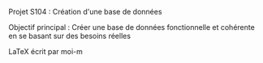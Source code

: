 Projet S104 : Création d'une base de données

Objectif principal : Créer une base de données fonctionnelle et cohérente en se basant sur des besoins réelles

LaTeX écrit par moi-m
